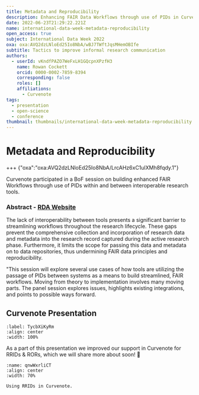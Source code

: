```yaml
---
title: Metadata and Reproducibility
description: Enhancing FAIR Data Workflows through use of PIDs in Curvenote and beyond.
date: 2022-06-23T21:29:22.221Z
name: international-data-week-metadata-reproducibility
open_access: true
subject: International Data Week 2022
oxa: oxa:AVQ2dzLNloEd25Io8NbA/wBJ7TWftJqsMHemOBIfe
subtitle: Tactics to improve informal research communication
authors:
  - userId: vKndfPAZO7WeFxLH1GQcpnXPzfH3
    name: Rowan Cockett
    orcid: 0000-0002-7859-8394
    corresponding: false
    roles: []
    affiliations:
      - Curvenote
tags:
  - presentation
  - open-science
  - conference
thumbnail: thumbnails/international-data-week-metadata-reproducibility.png
---
```


# Metadata and Reproducibility

+++ {"oxa":"oxa:AVQ2dzLNloEd25Io8NbA/LrcAHz6xC1ulXMh8fqdy.1"}

Curvenote participated in a BoF session on building enhanced FAIR Workflows through use of PIDs within and between interoperable research tools.

### Abstract - [RDA Website](https://www.rd-alliance.org/building-enhanced-fair-workflows-through-use-pids-within-and-between-interoperable-research-tools)

The lack of interoperability between tools presents a significant barrier to streamlining workflows throughout the research lifecycle. These gaps prevent the comprehensive collection and incorporation of research data and metadata into the research record captured during the active research phase. Furthermore, it limits the scope for passing this data and metadata on to data repositories, thus undermining FAIR data principles and reproducibility.

"This session will explore several use cases of how tools are utilizing the passage of PIDs between systems as a means to build streamlined, FAIR workflows. Moving from theory to implementation involves many moving parts. The panel session explores issues, highlights existing integrations, and points to possible ways forward.

## Curvenote Presentation

```{iframe} https://www.youtube-nocookie.com/embed/Ax8rqFNP7BM
:label: TycbXiKyRm
:align: center
:width: 100%
```

As a part of this presentation we improved our support in Curvenote for RRIDs & RORs, which we will share more about soon! 🚀

```{figure} images/AVQ2dzLNloEd25Io8NbA-7ie9AGK0Ey0OwthySK7N-v1.gif
:name: qnwWxrliCT
:align: center
:width: 70%

Using RRIDs in Curvenote.
```

